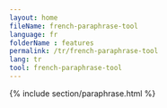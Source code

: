 ```yaml
---
layout: home
fileName: french-paraphrase-tool
language: fr
folderName : features
permalink: /tr/french-paraphrase-tool
lang: tr
tool: french-paraphrase-tool
---
```

{% include section/paraphrase.html %}